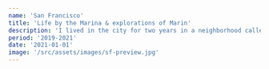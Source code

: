 ```yaml
---
name: 'San Francisco'
title: 'Life by the Marina & explorations of Marin'
description: 'I lived in the city for two years in a neighborhood called Cow Hollow. I spent most of my time running by the Marina, hiking through Marin, or locked down due to Covid.'
period: '2019-2021'
date: '2021-01-01'
image: '/src/assets/images/sf-preview.jpg'
---
```

